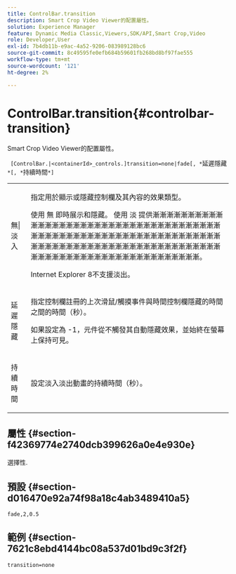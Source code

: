 ```yaml
---
title: ControlBar.transition
description: Smart Crop Video Viewer的配置屬性。
solution: Experience Manager
feature: Dynamic Media Classic,Viewers,SDK/API,Smart Crop,Video
role: Developer,User
exl-id: 7b4db11b-e9ac-4a52-9206-083989128bc6
source-git-commit: 8c49595fe0efb684b59601fb268bd8bf97fae555
workflow-type: tm+mt
source-wordcount: '121'
ht-degree: 2%

---
```


# ControlBar.transition{#controlbar-transition}

Smart Crop Video Viewer的配置屬性。

` [ControlBar.|<containerId>_controls.]transition=none|fade[, *`延遲隱藏`*[, *`持續時間`*]`

<table id="table_C616483932C2482CA9794DDD7313FD7C"> 
 <tbody> 
  <tr> 
   <td colname="col1"> <p> <span class="codeph"> 無|淡入</span> </p> </td> 
   <td colname="col2"> <p> 指定用於顯示或隱藏控制欄及其內容的效果類型。 </p> <p>使用 <span class="codeph"> 無</span> 即時展示和隱藏。 使用 <span class="codeph"> 淡</span> 提供漸漸漸漸漸漸漸漸漸漸漸漸漸漸漸漸漸漸漸漸漸漸漸漸漸漸漸漸漸漸漸漸漸漸漸漸漸漸漸漸漸漸漸漸漸漸漸漸漸漸漸漸漸漸漸漸漸漸漸漸漸漸漸漸漸漸漸漸漸漸漸漸漸漸漸漸漸漸漸漸漸漸漸漸漸漸漸漸漸漸漸漸漸漸漸漸漸漸漸漸漸漸漸漸漸漸漸漸漸漸漸漸漸漸漸。 </p> <p>Internet Explorer 8不支援淡出。 </p> </td> 
  </tr> 
  <tr> 
   <td colname="col1"> <p> <span class="codeph"> <span class="varname"> 延遲隱藏</span> </span> </p> </td> 
   <td colname="col2"> <p>指定控制欄註冊的上次滑鼠/觸摸事件與時間控制欄隱藏的時間之間的時間（秒）。 </p> <p> 如果設定為 <span class="codeph"> -1</span>，元件從不觸發其自動隱藏效果，並始終在螢幕上保持可見。 </p> </td> 
  </tr> 
  <tr> 
   <td colname="col1"> <p> <span class="codeph"> <span class="varname"> 持續時間</span> </span> </p> </td> 
   <td colname="col2"> <p>設定淡入淡出動畫的持續時間（秒）。 </p> </td> 
  </tr> 
 </tbody> 
</table>

## 屬性 {#section-f42369774e2740dcb399626a0e4e930e}

選擇性.

## 預設 {#section-d016470e92a74f98a18c4ab3489410a5}

`fade,2,0.5`

## 範例 {#section-7621c8ebd4144bc08a537d01bd9c3f2f}

```
transition=none
```
